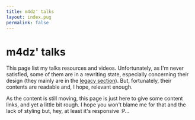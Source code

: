 ```yaml
---
title: m4dz' talks
layout: index.pug
permalink: false
---
```


# m4dz' talks

This page list my talks resources and videos. Unfortunately, as I'm never satisfied, some of them are in a rewriting state, especially concerning their design (they mainly are in the [legacy section](#legacy)). But, fortunately, their contents are readable and, I hope, relevant enough.

As the content is still moving, this page is just here to give some content links, and yet a little bit rough. I hope you won't blame me for that and the lack of styling but, hey, at least it's responsive :P…
